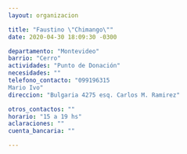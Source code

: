 ```yaml
---
layout: organizacion

title: "Faustino \"Chimango\""
date: 2020-04-30 18:09:30 -0300

departamento: "Montevideo"
barrio: "Cerro"
actividades: "Punto de Donación"
necesidades: ""
telefono_contacto: "099196315  
Mario Ivo"
direccion: "Bulgaria 4275 esq. Carlos M. Ramirez"

otros_contactos: ""
horario: "15 a 19 hs"
aclaraciones: ""
cuenta_bancaria: ""

---
```

